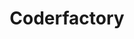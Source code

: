 ---
gid: coderfactory
title: Coderfactory
name: Coderfactory
type: Community
is_sponsor: true
website_url: https://coderfactory.com/
logo_url: https://s3-ap-southeast-2.amazonaws.com/2016govhacksponsors/nsw/CFA_RGB.png
sponsor_level: Silver
jurisdiction: nsw
events:
  - sydney
---